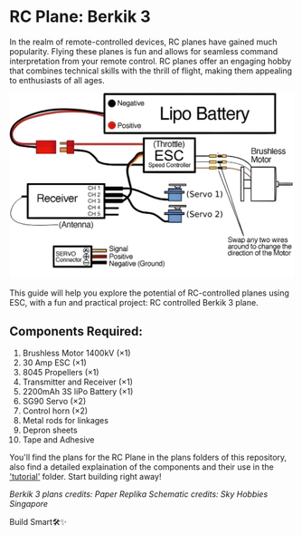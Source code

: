 # RC Plane: Berkik 3


In the realm of remote-controlled devices, RC planes have gained much popularity. Flying these planes is fun and allows for seamless command interpretation from your remote control. RC planes offer an engaging hobby that combines technical skills with the thrill of flight, making them appealing to enthusiasts of all ages.

![Rc-Plane-Berkik](./image/berkik.png)

This guide will help you explore the potential of RC-controlled planes using ESC, with a fun and practical project: RC controlled Berkik 3 plane.

## Components Required: 
1. Brushless Motor 1400kV (×1)
2. 30 Amp ESC (×1)
3. 8045 Propellers (×1)
4. Transmitter and Receiver (×1)
5. 2200mAh 3S liPo Battery (×1)
6. SG90 Servo (×2)
7. Control horn (×2)
8. Metal rods for linkages
9. Depron sheets
10. Tape and Adhesive


You'll find the plans for the RC Plane in the plans folders of this repository, also find a detailed explaination of the components and their use in the ['tutorial'](./tutorial/tutorial.md) folder. Start building right away!

*Berkik 3 plans credits: Paper Replika*
*Schematic credits: Sky Hobbies Singapore*

Build Smart🛠️✨